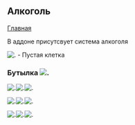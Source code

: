## Алкоголь

[Главная](https://nyako.icu/Minecraft-Behavior-MW/)

В аддоне присутсвует система алкоголя

![.](https://nyako.icu/Minecraft-Behavior-MW/imgs/blocks/structure_air.png) - Пустая клетка

### Бутылка ![.](https://nyako.icu/Minecraft-Behavior-MW/imgs/items/alko/mw_alko_bottle.png)

![.](https://nyako.icu/Minecraft-Behavior-MW/imgs/blocks/structure_air.png)![.](https://nyako.icu/Minecraft-Behavior-MW/imgs/items/blaze_powder.png)![.](https://nyako.icu/Minecraft-Behavior-MW/imgs/blocks/structure_air.png)

![.](https://nyako.icu/Minecraft-Behavior-MW/imgs/items/coal.png)![.](https://nyako.icu/Minecraft-Behavior-MW/imgs/blocks/structure_air.png)![.](https://nyako.icu/Minecraft-Behavior-MW/imgs/items/coal.png)

![.](https://nyako.icu/Minecraft-Behavior-MW/imgs/blocks/structure_air.png)![.](https://nyako.icu/Minecraft-Behavior-MW/imgs/items/blaze_powder.png)![.](https://nyako.icu/Minecraft-Behavior-MW/imgs/blocks/structure_air.png)